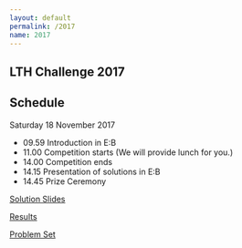 ```yaml
---
layout: default
permalink: /2017
name: 2017
---
```


## LTH Challenge 2017
## Schedule
Saturday 18 November 2017
- 09.59 Introduction in E:B
- 11.00 Competition starts (We will provide lunch for you.)
- 14.00 Competition ends
- 14.15 Presentation of solutions in E:B
- 14.45 Prize Ceremony

[Solution Slides]({{site.url}}/assets/pdfs/solutions/solutions17.pdf)

[Results](https://lthchallenge17.kattis.com/standings?filter=1222)

[Problem Set]({{site.url}}/assets/pdfs/problems/problems17.pdf)

